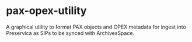 # pax-opex-utility
A graphical utility to format PAX objects and OPEX metadata for ingest into Preservica as SIPs to be synced with ArchivesSpace.
